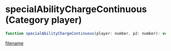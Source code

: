 # specialAbilityChargeContinuous (Category player)

```js
function specialAbilityChargeContinuous(player: number, p2: number): void
```

[filename](specialAbilityChargeContinuous_m.md ':include')